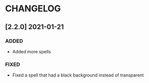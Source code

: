 # CHANGELOG

## [2.2.0] 2021-01-21

### ADDED

- Added more spells

### FIXED

- Fixed a spell that had a black background instead of transparent